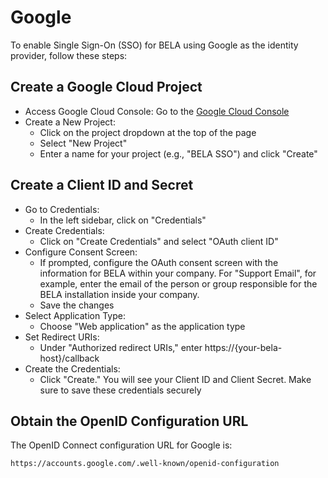 # Google
To enable Single Sign-On (SSO) for BELA using Google as the identity provider, follow these steps:

## Create a Google Cloud Project
- Access Google Cloud Console: Go to the [Google Cloud Console](https://console.developers.google.com/)
- Create a New Project:
  - Click on the project dropdown at the top of the page
  - Select "New Project"
  - Enter a name for your project (e.g., "BELA SSO") and click "Create"

## Create a Client ID and Secret
- Go to Credentials:
  - In the left sidebar, click on "Credentials"
- Create Credentials:
  - Click on "Create Credentials" and select "OAuth client ID"
- Configure Consent Screen:
  - If prompted, configure the OAuth consent screen with the information for BELA within your company. For "Support Email", for example, enter the email of the person or group responsible for the BELA installation inside your company.
  - Save the changes
- Select Application Type:
  - Choose "Web application" as the application type
- Set Redirect URIs:
  - Under "Authorized redirect URIs," enter https://{your-bela-host}/callback
- Create the Credentials:
  - Click "Create." You will see your Client ID and Client Secret. Make sure to save these credentials securely

## Obtain the OpenID Configuration URL
The OpenID Connect configuration URL for Google is:
```
https://accounts.google.com/.well-known/openid-configuration
```
